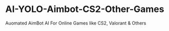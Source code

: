# AI-YOLO-Aimbot-CS2-Other-Games
Auomated AimBot AI For Online Games like CS2, Valorant &amp; Others
